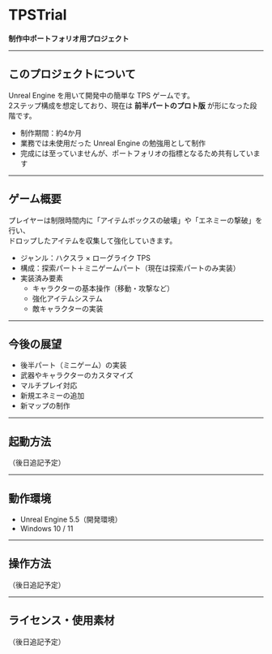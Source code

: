 # TPSTrial

**制作中ポートフォリオ用プロジェクト**

---

## このプロジェクトについて
Unreal Engine を用いて開発中の簡単な TPS ゲームです。  
2ステップ構成を想定しており、現在は **前半パートのプロト版** が形になった段階です。  

- 制作期間：約4か月  
- 業務では未使用だった Unreal Engine の勉強用として制作  
- 完成には至っていませんが、ポートフォリオの指標となるため共有しています  

---

## ゲーム概要
プレイヤーは制限時間内に「アイテムボックスの破壊」や「エネミーの撃破」を行い、  
ドロップしたアイテムを収集して強化していきます。  

- ジャンル：ハクスラ × ローグライク TPS  
- 構成：探索パート＋ミニゲームパート（現在は探索パートのみ実装）  
- 実装済み要素
  - キャラクターの基本操作（移動・攻撃など）  
  - 強化アイテムシステム  
  - 敵キャラクターの実装  

---

## 今後の展望
- 後半パート（ミニゲーム）の実装  
- 武器やキャラクターのカスタマイズ  
- マルチプレイ対応  
- 新規エネミーの追加  
- 新マップの制作  

---

## 起動方法
（後日追記予定）

---

## 動作環境
- Unreal Engine 5.5（開発環境）  
- Windows 10 / 11  

---

## 操作方法
（後日追記予定）

---

## ライセンス・使用素材
（後日追記予定）
